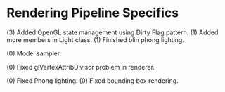 Rendering Pipeline Specifics
===

(3) Added OpenGL state management using Dirty Flag pattern.
(1) Added more members in Light class.
(1) Finished blin phong lighting.

(0) Model sampler.

(0) Fixed glVertexAttribDivisor problem in renderer.

(0) Fixed Phong lighting.
(0) Fixed bounding box rendering.